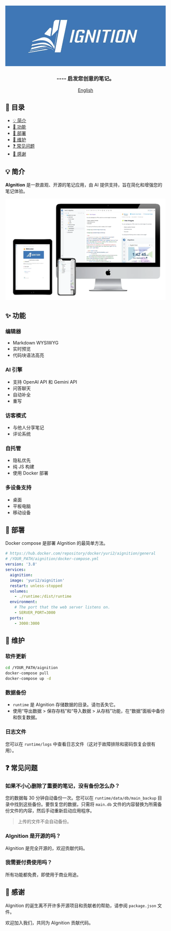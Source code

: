 ![image](https://github.com/yuri2peter/picx-images-hosting/raw/master/logo_banner.2h89fgamei.webp)

<h3 align="center">
---- 启发您创意的笔记。
</h3>
<p  align="center"><a href="./README.md">English</a></p>

## 📖 目录

- [💡 简介](#-简介)
- [🔮 功能](#-功能)
- [🚀 部署](#-部署)
- [🧰 维护](#-维护)
- [❓ 常见问题](#-常见问题)
- [🙏 感谢](#-感谢)

## 💡 简介

**AIgnition** 是一款直观、开源的笔记应用，由 AI 提供支持，旨在简化和增强您的笔记体验。

![multi-mockup](https://github.com/yuri2peter/picx-images-hosting/raw/master/multi-mockup.5c0xn7y36a.webp)

## ✨ 功能

### 编辑器

- Markdown WYSIWYG
- 实时预览
- 代码块语法高亮

### AI 引擎

- 支持 OpenAI API 和 Gemini API
- 问答聊天
- 自动补全
- 重写

### 访客模式

- 与他人分享笔记
- 评论系统

### 自托管

- 隐私优先
- 纯 JS 构建
- 使用 Docker 部署

### 多设备支持

- 桌面
- 平板电脑
- 移动设备

## 🚀 部署

Docker compose 是部署 AIgnition 的最简单方法。

```yml
# https://hub.docker.com/repository/docker/yuri2/aignition/general
# /YOUR_PATH/aignition/docker-compose.yml
version: '3.8'
services:
  aignition:
  image: 'yuri2/aignition'
  restart: unless-stopped
  volumes:
    - ./runtime:/dist/runtime
  environment:
    # The port that the web server listens on.
    - SERVER_PORT=3000
  ports:
    - 3000:3000
```

## 🧰 维护

### 软件更新

```bash
cd /YOUR_PATH/aignition
docker-compose pull
docker-compose up -d
```

### 数据备份

- `runtime` 是 AIgnition 存储数据的目录。请勿丢失它。
- 使用“导出数据 > 保存存档”和“导入数据 > 从存档”功能，在“数据”面板中备份和恢复数据。

### 日志文件

您可以在 `runtime/logs` 中查看日志文件（这对于故障排除和密码恢复会很有用）。

## ❓ 常见问题

### 如果不小心删除了重要的笔记，没有备份怎么办？

您的数据每 30 分钟自动备份一次。您可以在 `runtime/data/db/main_backup` 目录中找到这些备份。要恢复您的数据，只需将 `main.db` 文件的内容替换为所需备份文件的内容，然后手动重新启动应用程序。

> 上传的文件不会自动备份。

### AIgnition 是开源的吗？

AIgnition 是完全开源的，欢迎贡献代码。

### 我需要付费使用吗？

所有功能都免费，即使用于商业用途。

## 🙏 感谢

AIgnition 的诞生离不开许多开源项目和贡献者的帮助，请参阅 `package.json` 文件。

欢迎加入我们，共同为 AIgnition 贡献代码。
